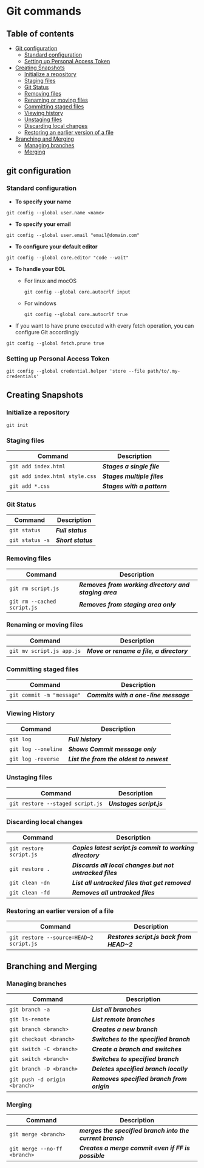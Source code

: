 # Git commands

## Table of contents

- [Git configuration](#git-configuration)
  - [Standard configuration](#Standard-configuration)
  - [Setting up Personal Access Token](#Setting-up-Personal-Access-Token) 
- [Creating Snapshots](#Creating-Snapshots)
  - [Initialize a repository](#Initialize-a-repository)
  - [Staging files](#Staging-files)
  - [Git Status](#git-status)
  - [Removing files](#Removing-files) 
  - [Renaming or moving files](#Renaming-or-moving-files)
  - [Committing staged files](#Committing-stageid-files)
  - [Viewing history](#Viewing-history)
  - [Unstaging files](#Unstaging-files) 
  - [Discarding local changes](#Discarding-local-changes)
  - [Restoring an earlier version of a file](#Restoring-an-earlier-version-of-a-file)
- [Branching and Merging](#Branching-and-Merging)
  - [Managing branches](#managing-branches)
  - [Merging](#Merging)

## git configuration

### Standard configuration

- **To specify your name**

```
git config --global user.name <name>
```

- **To specify your email**

```
git config --global user.email "email@domain.com"
```

- **To configure your default editor**

```
git config --global core.editor "code --wait"
```

- **To handle your EOL** 

  - For linux and mocOS 

    ```
    git config --global core.autocrlf input
    ```
    
  - For windows
    
    ```
    git config --global core.autocrlf true
    ```

- If you want to have prune executed with every fetch operation, you can configure Git accordingly

```
git config --global fetch.prune true
```

### Setting up Personal Access Token

```
git config --global credential.helper 'store --file path/to/.my-credentials'
```

## Creating Snapshots

### Initialize a repository

```
git init
```

### Staging files
 
| Command                        | Description                 |
| ---                            | ---                         |
| `git add index.html`           | ***Stages a single file***  |
| `git add index.html style.css` | ***Stages multiple files*** |
| `git add *.css`                | ***Stages with a pattern*** |

### Git Status

| Command                        | Description                 |
| ---                            | ---                         |
| `git status`                   | ***Full status***           |
| `git status -s`                | ***Short status***          | 

### Removing files

| Command                     | Description                                           |
| ---                         | ---                                                   |
| `git rm script.js`          | ***Removes from working directory and staging area*** |
| `git rm --cached script.js` | ***Removes from staging area only***                  |

### Renaming or moving files

| Command                   | Description                              |
| ---                       | ---                                      |
| `git mv script.js app.js` | ***Move or rename a file, a directory*** |

### Committing staged files

| Command                   | Description                           |
| ---                       | ---                                   |
| `git commit -m "message"` | ***Commits with a one-line message*** |


### Viewing History

| Command             | Description                              |
| ---                 | ---                                      |
| `git log`           | ***Full history***                       |
| `git log --oneline` | ***Shows Commit message only***          |
| `git log -reverse`  | ***List the from the oldest to newest*** |

### Unstaging files

| Command                          | Description              |
| ---                              | ---                      |
| `git restore --staged script.js` | ***Unstages script.js*** |

### Discarding local changes

| Command                 | Description                                               |   
| ---                     | ---                                                       |   
| `git restore script.js` | ***Copies latest script.js commit to working directory*** |   
| `git restore .`         | ***Discards all local changes but not untracked files***  |   
| `git clean -dn`         | ***List all untracked files that get removed***           |   
| `git clean -fd`         | ***Removes all untracked files***                         |   

### Restoring an earlier version of a file

| Command                                  | Description                               |
| ---                                      | ---                                       |
| `git restore --source=HEAD~2 script.js`  | ***Restores script.js back from HEAD~2*** |


## Branching and Merging

### Managing branches

| Command                           | Description                                |
| ---                               | ---                                        |
| `git branch -a`                   | ***List all branches***                    |
| `git ls-remote`                   | ***List remote branches***                 |
| `git branch <branch>`             | ***Creates a new branch***                 |
| `git checkout <branch>`           | ***Switches to the specified branch***     |
| `git switch -C <branch>`          | ***Create a branch and switches***         |
| `git switch <branch>`             | ***Switches to specified branch***         |
| `git branch -D <branch>`          | ***Deletes specified branch locally***     |
| `git push -d origin <branch>`     | ***Removes specified branch from origin*** |

### Merging

| Command                          | Description                                               |
| ---                              | ---                                                       |
| `git merge <branch>`             | ***merges the specified branch into the current branch*** |
| `git merge --no-ff <branch>`     | ***Creates a merge commit even if FF is possible***       |


